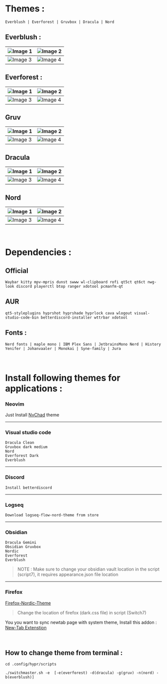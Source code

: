 
# Themes :

    Everblush | Everforest | Gruvbox | Dracula | Nord 
    


## Everblush :
| ![Image 1](https://github.com/user-attachments/assets/a7dc23e9-0822-4f89-90e7-7ff89b3ccf39) | ![Image 2](https://github.com/user-attachments/assets/d59d3137-7e1a-4279-ad51-a11ba87e7e99) |
|---|---|
| ![Image 3](https://github.com/user-attachments/assets/1b1b16ca-fc91-464f-a8c7-a817f47311ea) | ![Image 4](https://github.com/user-attachments/assets/617ed146-6d94-4ef1-90fc-731a499e0f36) |

## Everforest :
| ![Image 1](https://github.com/user-attachments/assets/39cb7078-40be-43b1-b2df-ded0f0274e71) | ![Image 2](https://github.com/user-attachments/assets/304089fc-b1fc-47ed-a24e-7ffbe2e19d60) |
|---|---|
| ![Image 3](https://github.com/user-attachments/assets/46cc62e4-c63f-43bf-a190-e34d9c417f9a) | ![Image 4](https://github.com/user-attachments/assets/21c1e881-44ee-4d04-ba11-661bb1a72ed9) |

## Gruv
| ![Image 1](https://github.com/user-attachments/assets/da061fad-1d9f-48ba-9e29-7d3002e97b4e) | ![Image 2](https://github.com/user-attachments/assets/f1adf45c-9c17-4376-b971-be0eec19f894) |
|---|---|
| ![Image 3](https://github.com/user-attachments/assets/df3519ef-bfdd-4faa-b5a0-46e4f95f000a) | ![Image 4](https://github.com/user-attachments/assets/943adfd9-5f7d-4d99-8797-d6d41827177d) |

## Dracula
| ![Image 1](https://github.com/user-attachments/assets/693eca94-7f67-4a50-b3c7-992eb8714900) | ![Image 2](https://github.com/user-attachments/assets/6d4a92c7-4129-43bb-a1e8-d80cbfe2c31a) |
|---|---|
| ![Image 3](https://github.com/user-attachments/assets/c418ee5a-b366-4b3f-b563-149421429fb6) | ![Image 4](https://github.com/user-attachments/assets/99cb47a7-4c76-4ca8-a1b3-86dbadfd817d) |

## Nord
| ![Image 1](https://github.com/user-attachments/assets/61ed1910-e7aa-47b1-86c9-a85a298c9ffd) | ![Image 2](https://github.com/user-attachments/assets/51fc0aff-0b88-4258-b1ea-7ddf19b6d770) |
|---|---|
| ![Image 3](https://github.com/user-attachments/assets/c1c94429-b722-4ca6-8963-63aaa1c78e14) | ![Image 4](https://github.com/user-attachments/assets/1b82d660-19f8-407d-9088-85604d0a4592) |


&nbsp;



# Dependencies :

## Official 
    Waybar kitty mpv-mpris dunst swww wl-clipboard rofi qt5ct qt6ct nwg-look discord playerctl btop ranger xdotool pcmanfm-qt
## AUR 
    qt5-styleplugins hyprshot hyprshade hyprlock cava wlogout visual-studio-code-bin betterdiscord-installer wttrbar xdotool

## Fonts :

    Nerd fonts | maple mono | IBM Plex Sans | JetbrainsMono Nerd | History Yenifer | Johanvaaler | Monokai | Syne-family | Jura

&nbsp;


# Install following themes for applications :
 

### Neovim

Just Install [NvChad](https://nvchad.com/) theme


***

### Visual studio code

    Dracula Clean
    Gruvbox dark medium
    Nord
    Everforest Dark
    Everblush

***

### Discord

    Install betterdiscord


***

### Logseq

    Download logseq-flow-nord-theme from store
    
***

### Obsidian

    Dracula Gemini
    Obsidian Gruvbox
    Nordic
    Everforest
    Everblush

> NOTE : Make sure to change your obsidian vault location in the script (script7), it requires appearance.json file location

***

### Firefox

[Firefox-Nordic-Theme](https://github.com/EliverLara/firefox-nordic-theme)

> Change the location of firefox (dark.css file) in script (Switch7)

    
You you want to sync newtab page with system theme, Install this addon : 
[New-Tab Extenstion](https://addons.mozilla.org/en-US/firefox/addon/nighttab/)

&nbsp;

## How to change theme from terminal :

``` cd .config/hypr/scripts ```

```
./switchmaster.sh -e  [-e(everforest) -d(dracula) -g(gruv) -n(nord) -b(everblush)]
```
